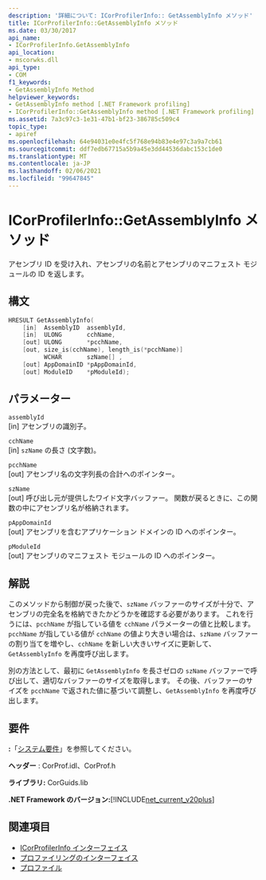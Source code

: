 ```yaml
---
description: '詳細について: ICorProfilerInfo:: GetAssemblyInfo メソッド'
title: ICorProfilerInfo::GetAssemblyInfo メソッド
ms.date: 03/30/2017
api_name:
- ICorProfilerInfo.GetAssemblyInfo
api_location:
- mscorwks.dll
api_type:
- COM
f1_keywords:
- GetAssemblyInfo Method
helpviewer_keywords:
- GetAssemblyInfo method [.NET Framework profiling]
- ICorProfilerInfo::GetAssemblyInfo method [.NET Framework profiling]
ms.assetid: 7a3c97c3-1e31-47b1-bf23-386785c509c4
topic_type:
- apiref
ms.openlocfilehash: 64e94031e0e4fc5f768e94b83e4e97c3a9a7cb61
ms.sourcegitcommit: ddf7edb67715a5b9a45e3dd44536dabc153c1de0
ms.translationtype: MT
ms.contentlocale: ja-JP
ms.lasthandoff: 02/06/2021
ms.locfileid: "99647845"
---
```

# <a name="icorprofilerinfogetassemblyinfo-method"></a>ICorProfilerInfo::GetAssemblyInfo メソッド

アセンブリ ID を受け入れ、アセンブリの名前とアセンブリのマニフェスト モジュールの ID を返します。  
  
## <a name="syntax"></a>構文  
  
```cpp  
HRESULT GetAssemblyInfo(  
    [in]  AssemblyID  assemblyId,  
    [in]  ULONG       cchName,  
    [out] ULONG       *pcchName,  
    [out, size_is(cchName), length_is(*pcchName)]  
          WCHAR       szName[] ,  
    [out] AppDomainID *pAppDomainId,  
    [out] ModuleID    *pModuleId);  
```  
  
## <a name="parameters"></a>パラメーター  

 `assemblyId`  
 [in] アセンブリの識別子。  
  
 `cchName`  
 [in] `szName` の長さ (文字数)。  
  
 `pcchName`  
 [out] アセンブリ名の文字列長の合計へのポインター。  
  
 `szName`  
 [out] 呼び出し元が提供したワイド文字バッファー。 関数が戻るときに、この関数の中にアセンブリ名が格納されます。  
  
 `pAppDomainId`  
 [out] アセンブリを含むアプリケーション ドメインの ID へのポインター。  
  
 `pModuleId`  
 [out] アセンブリのマニフェスト モジュールの ID へのポインター。  
  
## <a name="remarks"></a>解説  

 このメソッドから制御が戻った後で、`szName` バッファーのサイズが十分で、アセンブリの完全名を格納できたかどうかを確認する必要があります。 これを行うには、`pcchName` が指している値を `cchName` パラメーターの値と比較します。 `pcchName` が指している値が `cchName` の値より大きい場合は、`szName` バッファーの割り当てを増やし、`cchName` を新しい大きいサイズに更新して、`GetAssemblyInfo` を再度呼び出します。  
  
 別の方法として、最初に `GetAssemblyInfo` を長さゼロの `szName` バッファーで呼び出して、適切なバッファーのサイズを取得します。 その後、バッファーのサイズを `pcchName` で返された値に基づいて調整し、`GetAssemblyInfo` を再度呼び出します。  
  
## <a name="requirements"></a>要件  

 **:**「[システム要件](../../get-started/system-requirements.md)」を参照してください。  
  
 **ヘッダー** : CorProf.idl、CorProf.h  
  
 **ライブラリ:** CorGuids.lib  
  
 **.NET Framework のバージョン:**[!INCLUDE[net_current_v20plus](../../../../includes/net-current-v20plus-md.md)]  
  
## <a name="see-also"></a>関連項目

- [ICorProfilerInfo インターフェイス](icorprofilerinfo-interface.md)
- [プロファイリングのインターフェイス](profiling-interfaces.md)
- [プロファイル](index.md)
